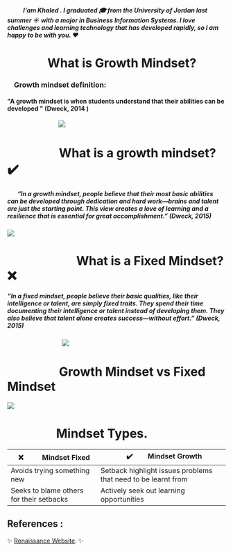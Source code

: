 
##### &nbsp; &nbsp;&nbsp; &nbsp;&nbsp; &nbsp;&nbsp;  I'am Khaled . I graduated 🎓 from the University of Jordan last summer ☀️ with a major in Business Information Systems. I love challenges and learning technology that has developed rapidly, so I am happy to be with you. ❤️


# &nbsp; &nbsp;&nbsp; &nbsp;&nbsp; &nbsp;&nbsp; &nbsp;&nbsp;  What is Growth Mindset?
### &nbsp; &nbsp; Growth mindset definition:
####  "A growth mindset is when students understand that their abilities can be developed " (Dweck, 2014 )
 

&nbsp;&nbsp; &nbsp;&nbsp; &nbsp;&nbsp; &nbsp;&nbsp; &nbsp;&nbsp; &nbsp;&nbsp;  &nbsp;&nbsp; &nbsp;&nbsp; &nbsp;&nbsp;  &nbsp;&nbsp;  ![](https://image.freepik.com/free-vector/businessman-holding-light-bulb-put-think-growth-mindset-different-fixed-mindset-concept_101179-858.jpg)

# &nbsp;&nbsp; &nbsp;&nbsp; &nbsp;&nbsp; &nbsp;&nbsp; &nbsp;&nbsp; &nbsp;&nbsp; What is a growth mindset?  ✔️ 
##### &nbsp;&nbsp;&nbsp;&nbsp;&nbsp;&nbsp; “In a growth mindset, people believe that their most basic abilities can be developed through dedication and hard work—brains and talent are just the starting point. This view creates a love of learning and a resilience that is essential for great accomplishment.” (Dweck, 2015) 

 
 ![](https://storage.googleapis.com/proudcity/elgl/uploads/2020/08/growth-mindset-brain.png) 



# &nbsp;&nbsp; &nbsp;&nbsp; &nbsp;&nbsp; &nbsp;&nbsp; &nbsp;&nbsp; &nbsp;&nbsp; &nbsp;&nbsp; &nbsp;&nbsp;   What is a Fixed Mindset? ❌ 

#####  “In a fixed mindset, people believe their basic qualities, like their intelligence or talent, are simply fixed traits. They spend their time documenting their intelligence or talent instead of developing them. They also believe that talent alone creates success—without effort.” (Dweck, 2015)

 &nbsp;&nbsp; &nbsp;&nbsp; &nbsp;&nbsp; &nbsp;&nbsp; &nbsp;&nbsp; &nbsp;&nbsp; &nbsp;&nbsp; &nbsp;&nbsp; &nbsp;&nbsp;&nbsp;&nbsp; &nbsp;&nbsp;   ![](https://scet.berkeley.edu/wp-content/uploads/fixed-mindset-1.png)
 
# &nbsp;&nbsp; &nbsp;&nbsp; &nbsp;&nbsp; &nbsp;&nbsp; &nbsp;&nbsp; &nbsp;&nbsp;  Growth Mindset vs Fixed Mindset


![](https://i.pinimg.com/originals/cd/8e/9c/cd8e9cca01b43d9b0d99bf2dbd39a451.png)


#  &nbsp;&nbsp; &nbsp;&nbsp; &nbsp;&nbsp; &nbsp;&nbsp;&nbsp;&nbsp;&nbsp;&nbsp;&nbsp; Mindset Types.

| &nbsp;&nbsp;❌   &nbsp;&nbsp; &nbsp;&nbsp;&nbsp;&nbsp;&nbsp; Mindset Fixed | &nbsp;&nbsp; ✔️   &nbsp;&nbsp;&nbsp;&nbsp;&nbsp;&nbsp;  Mindset Growth |
|--------------  |---------------|
 Avoids trying something new  | Setback highlight issues problems that need to be learnt from |
|Seeks to blame others for their setbacks | Actively seek out learning opportunities|




## References :


✨ [Renaissance Website](https://www.renaissance.com/edwords/growth-mindset/). ✨


